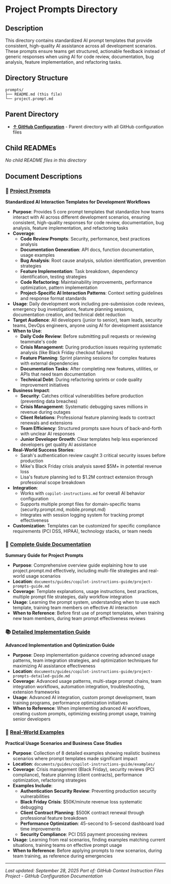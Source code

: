 # Project Prompts Directory

## Description
This directory contains standardized AI prompt templates that provide consistent, high-quality AI assistance across all development scenarios. These prompts ensure teams get structured, actionable feedback instead of generic responses when using AI for code review, documentation, bug analysis, feature implementation, and refactoring tasks.

## Directory Structure
```
prompts/
├── README.md (this file)
└── project.prompt.md
```

## Parent Directory
- **[↑ GitHub Configuration](./../README.md)** - Parent directory with all GitHub configuration files

## Child READMEs
*No child README files in this directory*

## Document Descriptions

### 🎯 **[Project Prompts](project.prompt.md)**
**Standardized AI Interaction Templates for Development Workflows**
- **Purpose**: Provides 5 core prompt templates that standardize how teams interact with AI across different development scenarios, ensuring consistent, high-quality responses for code review, documentation, bug analysis, feature implementation, and refactoring tasks
- **Coverage**: 
  - **Code Review Prompts**: Security, performance, best practices analysis
  - **Documentation Generation**: API docs, function documentation, usage examples
  - **Bug Analysis**: Root cause analysis, solution identification, prevention strategies
  - **Feature Implementation**: Task breakdown, dependency identification, testing strategies
  - **Code Refactoring**: Maintainability improvements, performance optimization, pattern implementation
  - **Project-Specific AI Interaction Patterns**: Context setting guidelines and response format standards
- **Usage**: Daily development work including pre-submission code reviews, emergency bug investigations, feature planning sessions, documentation creation, and technical debt reduction
- **Target Audience**: All developers (junior to senior), team leads, security teams, DevOps engineers, anyone using AI for development assistance
- **When to Use**:
  - **Daily Code Review**: Before submitting pull requests or reviewing teammate's code
  - **Crisis Management**: During production issues requiring systematic analysis (like Black Friday checkout failures)
  - **Feature Planning**: Sprint planning sessions for complex features with external dependencies
  - **Documentation Tasks**: After completing new features, utilities, or APIs that need team documentation
  - **Technical Debt**: During refactoring sprints or code quality improvement initiatives
- **Business Impact**: 
  - **Security**: Catches critical vulnerabilities before production (preventing data breaches)
  - **Crisis Management**: Systematic debugging saves millions in revenue during outages
  - **Client Relations**: Professional feature planning leads to contract renewals and extensions
  - **Team Efficiency**: Structured prompts save hours of back-and-forth with unclear AI responses
  - **Junior Developer Growth**: Clear templates help less experienced developers get quality AI assistance
- **Real-World Success Stories**:
  - Sarah's authentication review caught 3 critical security issues before production
  - Mike's Black Friday crisis analysis saved $5M+ in potential revenue loss
  - Lisa's feature planning led to $1.2M contract extension through professional scope breakdown
- **Integration**: 
  - Works with `copilot-instructions.md` for overall AI behavior configuration
  - Supports multiple prompt files for domain-specific teams (security.prompt.md, mobile.prompt.md)
  - Integrates with session logging system for tracking prompt effectiveness
- **Customization**: Templates can be customized for specific compliance requirements (PCI DSS, HIPAA), technology stacks, or team needs

### 📖 **[Complete Guide Documentation](../../documents/guides/copilot-instructions-guide/project-prompts-guide.md)**
**Summary Guide for Project Prompts**
- **Purpose**: Comprehensive overview guide explaining how to use project.prompt.md effectively, including multi-file strategies and real-world usage scenarios
- **Location**: `documents/guides/copilot-instructions-guide/project-prompts-guide.md`
- **Coverage**: Template explanations, usage instructions, best practices, multiple prompt file strategies, daily workflow integration
- **Usage**: Learning the prompt system, understanding when to use each template, training team members on effective AI interaction
- **When to Reference**: Before first use of prompt templates, when training new team members, during team prompt effectiveness reviews

### 📚 **[Detailed Implementation Guide](../../documents/guides/copilot-instructions-guide/project-prompts-detailed-guide.md)**
**Advanced Implementation and Optimization Guide**
- **Purpose**: Deep implementation guidance covering advanced usage patterns, team integration strategies, and optimization techniques for maximizing AI assistance effectiveness
- **Location**: `documents/guides/copilot-instructions-guide/project-prompts-detailed-guide.md`
- **Coverage**: Advanced usage patterns, multi-stage prompt chains, team integration workflows, automation integration, troubleshooting, extension frameworks
- **Usage**: Advanced AI integration, custom prompt development, team training programs, performance optimization initiatives
- **When to Reference**: When implementing advanced AI workflows, creating custom prompts, optimizing existing prompt usage, training senior developers

### 🎯 **[Real-World Examples](../../documents/guides/copilot-instructions-guide/examples/README.md)**
**Practical Usage Scenarios and Business Case Studies**
- **Purpose**: Collection of 8 detailed examples showing realistic business scenarios where prompt templates made significant impact
- **Location**: `documents/guides/copilot-instructions-guide/examples/`
- **Coverage**: Crisis management (Black Friday), security reviews (PCI compliance), feature planning (client contracts), performance optimization, refactoring strategies
- **Examples Include**:
  - **Authentication Security Review**: Preventing production security vulnerabilities
  - **Black Friday Crisis**: $50K/minute revenue loss systematic debugging
  - **Client Contract Planning**: $500K contract renewal through professional feature breakdown
  - **Performance Optimization**: 45-second to 5-second dashboard load time improvements
  - **Security Compliance**: PCI DSS payment processing reviews
- **Usage**: Learning from real scenarios, finding examples matching current situations, training teams on effective prompt usage
- **When to Reference**: Before applying prompts to new scenarios, during team training, as reference during emergencies

---

*Last updated: September 28, 2025*
*Part of: GitHub Context Instruction Files Project - GitHub Configuration Documentation*
